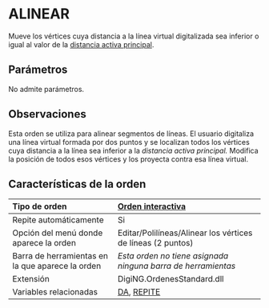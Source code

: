 # ALINEAR

Mueve los vértices cuya distancia a la línea virtual digitalizada sea inferior o igual al valor de la [distancia activa principal](/digi3d-net/referencia/digi3d.net/ventana-de-dibujo/ordenes/a/DA.html).

## Parámetros

No admite parámetros.

## Observaciones

Esta orden se utiliza para alinear segmentos de líneas. El usuario digitaliza una línea virtual formada por dos puntos y se localizan todos los vértices cuya distancia a la línea sea inferior a la _distancia activa principal._ Modifica la posición de todos esos vértices y los proyecta contra esa línea virtual.

## Características de la orden

| Tipo de orden | [Orden interactiva](alinear.md) |
| :--- | :--- |
| Repite automáticamente | Si |
| Opción del menú donde aparece la orden | Editar/Polilíneas/Alinear los vértices de líneas \(2 puntos\) |
| Barra de herramientas en la que aparece la orden | _Esta orden no tiene asignada ninguna barra de herramientas_ |
| Extensión | DigiNG.OrdenesStandard.dll |
| Variables relacionadas | [DA](/digi3d-net/referencia/digi3d.net/ventana-de-dibujo/ordenes/a/DA.html), [REPITE](/digi3d-net/referencia/digi3d.net/ventana-de-dibujo/ordenes/a/REPITE.html) |

